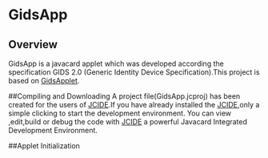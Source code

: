 # GidsApp
## Overview
GidsApp is a javacard applet which was developed according the specification GIDS 2.0 (Generic Identity Device Specification).This project is based on [GidsApplet](https://github.com/JavaCardOS/GidsApplet).

##Compiling and Downloading
A project file(GidsApp.jcproj) has been created for the users of [JCIDE](http://www.javacardos.com/tools).If you have already installed the [JCIDE](http://www.javacardos.com/tools),only a simple clicking to start the development environment.
You can view ,edit,build or debug the code with [JCIDE](http://www.javacardos.com/tools) a powerful Javacard Integrated Development Environment.

##Applet Initialization

